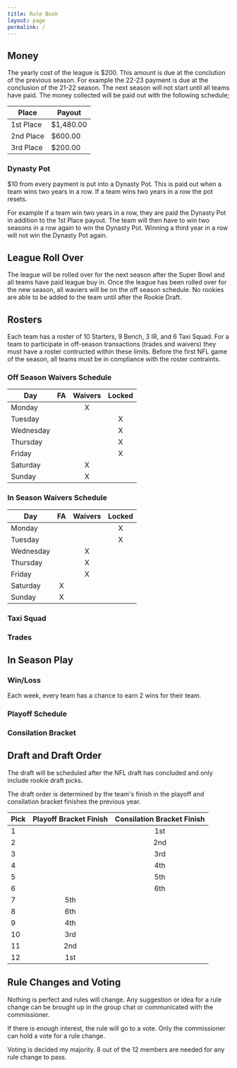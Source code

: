 ```yaml
---
title: Rule Book
layout: page
permalink: /
---
```


## Money
The yearly cost of the league is $200. This amount is due at the conclution of the previous season. For example the 22-23 payment is due at the conclusion of the 21-22 season. The next season will not start until all teams have paid. The money collected will be paid out with the following schedule;

| Place       | Payout    |
| ---         | ---       |
| 1st Place   | $1,480.00 |
| 2nd Place   | $600.00   |
| 3rd Place   | $200.00   |

### Dynasty Pot

$10 from every payment is put into a Dynasty Pot. This is paid out when a team wins two years in a row. If a team wins two years in a row the pot resets.

For example if a team win two years in a row, they are paid the Dynasty Pot in addition to the 1st Place payout. The team will then have to win two seasons in a row again to win the Dynasty Pot. Winning a third year in a row will not win the Dynasty Pot again.

## League Roll Over
The league will be rolled over for the next season after the Super Bowl and all teams have paid league buy in. Once the league has been rolled over for the new season, all waviers will be on the off season schedule. No rookies are able to be added to the team until after the Rookie Draft. 

## Rosters
Each team has a roster of 10 Starters, 9 Bench, 3 IR, and 6 Taxi Squad. For a team to participate in off-season transactions (trades and waivers) they must have a roster contructed within these limits. Before the first NFL game of the season, all teams must be in compliance with the roster contraints. 

### Off Season Waivers Schedule

| Day       | FA    | Waivers | Locked  |
| ---       | :---: | :---:   | :---:   |
| Monday    |       | X       |         |
| Tuesday   |       |         | X       |
| Wednesday |       |         | X       |
| Thursday  |       |         | X       |
| Friday    |       |         | X       |
| Saturday  |       | X       |         |
| Sunday    |       | X       |         |

### In Season Waivers Schedule

| Day       | FA    | Waivers | Locked  |
| ---       | :---: | :---:   | :---:   |
| Monday    |       |         | X       |
| Tuesday   |       |         | X       |
| Wednesday |       | X       |         |
| Thursday  |       | X       |         |
| Friday    |       | X       |         |
| Saturday  | X     |         |         |
| Sunday    | X     |         |         |

### Taxi Squad

### Trades

## In Season Play

### Win/Loss
Each week, every team has a chance to earn 2 wins for their team. 

### Playoff Schedule 
### Consilation Bracket

## Draft and Draft Order
The draft will be scheduled after the NFL draft has concluded and only include rookie draft picks.

The draft order is determined by the team's finish in the playoff and consilation bracket finishes the previous year. 

| Pick  | Playoff Bracket Finish  | Consilation Bracket Finish  |
| ---   | :---:                   | :---:                       |
| 1     |                         | 1st                         |
| 2     |                         | 2nd                         |
| 3     |                         | 3rd                         |
| 4     |                         | 4th                         |
| 5     |                         | 5th                         |
| 6     |                         | 6th                         |
| 7     | 5th                     |                             |
| 8     | 6th                     |                             |
| 9     | 4th                     |                             |
| 10    | 3rd                     |                             |
| 11    | 2nd                     |                             |
| 12    | 1st                     |                             |


## Rule Changes and Voting
Nothing is perfect and rules will change. Any suggestion or idea for a rule change can be brought up in the group chat or communicated with the commissioner.

If there is enough interest, the rule will go to a vote. Only the commissioner can hold a vote for a rule change.

Voting is decided my majority. 8 out of the 12 members are needed for any rule change to pass.

